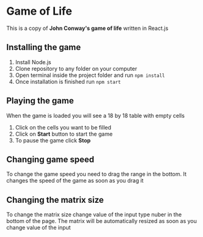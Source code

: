 # Game of Life

This is a copy of **John Conway's game of life** written in React.js

## Installing the game

1. Install Node.js
2. Clone repository to any folder on your computer
3. Open terminal inside the project folder and run `npm install`
4. Once installation is finished run `npm start`

## Playing the game

When the game is loaded you will see a 18 by 18 table with empty cells

1. Click on the cells you want to be filled
2. Click on **Start** button to start the game
3. To pause the game click **Stop**

## Changing game speed

To change the game speed you need to drag the range in the bottom. It changes the speed of the game as soon as you drag it

## Changing the matrix size

To change the matrix size change value of the input type nuber in the bottom of the page. The matrix will be automatically resized as soon as you change value of the input
